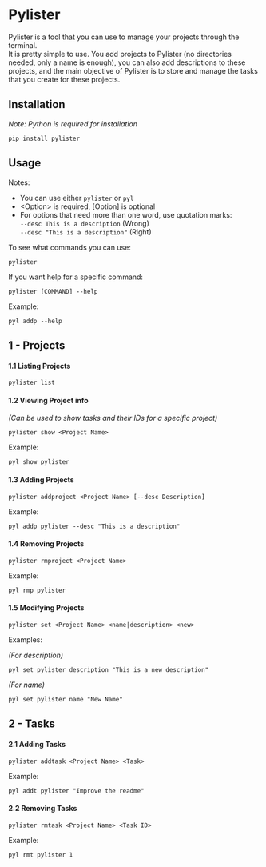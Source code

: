 # Pylister

Pylister is a tool that you can use to manage your projects through the terminal.\
It is pretty simple to use. You add projects to Pylister (no directories needed, only a name is enough), you can also add descriptions to these projects, and the main objective of Pylister is to store and manage the tasks that you create for these projects.

## Installation

*Note: Python is required for installation*
```
pip install pylister
```

## Usage

Notes:
- You can use either `pylister` or `pyl`
- \<Option> is required, [Option] is optional
- For options that need more than one word, use quotation marks:\
    `--desc This is a description` (Wrong)\
    `--desc "This is a description"` (Right)


To see what commands you can use:
```
pylister
```
If you want help for a specific command:
```
pylister [COMMAND] --help
```
Example:
```
pyl addp --help
```

## 1 - Projects

#### 1.1 Listing Projects

```
pylister list
```

#### 1.2 Viewing Project info

*(Can be used to show tasks and their IDs for a specific project)*
```
pylister show <Project Name>
```

Example:

```
pyl show pylister
```

#### 1.3 Adding Projects

```
pylister addproject <Project Name> [--desc Description]
```

Example:

```
pyl addp pylister --desc "This is a description"
```

#### 1.4 Removing Projects

```
pylister rmproject <Project Name>
```

Example:

```
pyl rmp pylister
```

#### 1.5 Modifying Projects

```
pylister set <Project Name> <name|description> <new>
```

Examples:

*(For description)*
```
pyl set pylister description "This is a new description"
```

*(For name)*
```
pyl set pylister name "New Name"
```

## 2 - Tasks

#### 2.1 Adding Tasks

```
pylister addtask <Project Name> <Task>
```

Example:

```
pyl addt pylister "Improve the readme"
```

#### 2.2 Removing Tasks

```
pylister rmtask <Project Name> <Task ID>
```

Example:

```
pyl rmt pylister 1
```
